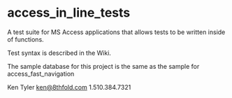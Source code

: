 # access_in_line_tests
A test suite for MS Access applications that allows tests to be written inside of functions.

Test syntax is described in the Wiki.

The sample database for this project is the same as the sample for access_fast_navigation

Ken Tyler
ken@8thfold.com
1.510.384.7321
